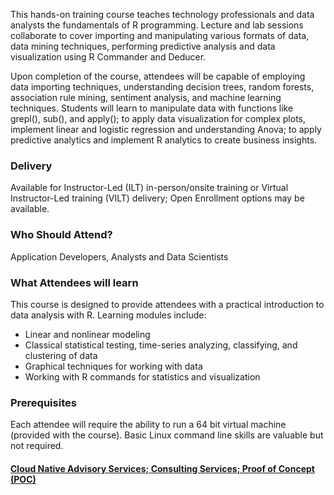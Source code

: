 <!-- R Foundation -->

This hands-on training course teaches technology professionals and data analysts the fundamentals of R programming. Lecture and lab sessions collaborate to cover importing and manipulating various formats of data, data mining techniques, performing predictive analysis and data visualization using R Commander and Deducer.

Upon completion of the course, attendees will be capable of employing data importing techniques, understanding decision trees, random forests, association rule mining, sentiment analysis, and machine learning techniques. Students will learn to manipulate data with functions like grepl(), sub(), and apply(); to apply data visualization for complex plots, implement linear and logistic regression and understanding Anova; to apply predictive analytics and implement R analytics to create business insights.


### Delivery

Available for Instructor-Led (ILT) in-person/onsite training or Virtual Instructor-Led training (VILT) delivery; Open Enrollment options may be available.


### Who Should Attend?

Application Developers, Analysts and Data Scientists


### What Attendees will learn

This course is designed to provide attendees with a practical introduction to data analysis with R. Learning modules include:

- Linear and nonlinear modeling
- Classical statistical testing, time-series analyzing, classifying, and clustering of data
- Graphical techniques for working with data
- Working with R commands for statistics and visualization


### Prerequisites

Each attendee will require the ability to run a 64 bit virtual machine (provided with the course). Basic Linux command
line skills are valuable but not required.


#### [Cloud Native Advisory Services; Consulting Services; Proof of Concept (POC)](https://rx-m.com/cloud-native-consulting/)
